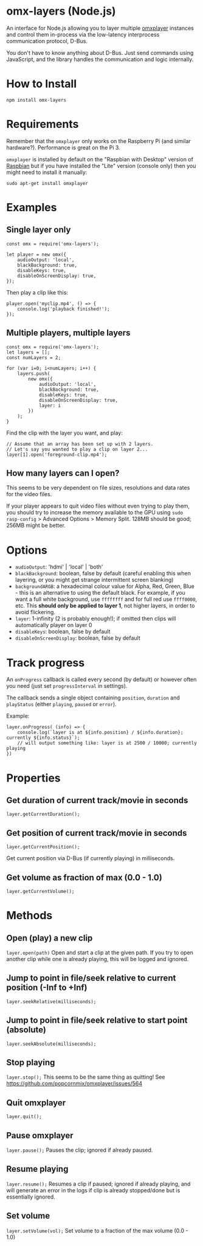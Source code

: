 
# omx-layers (Node.js)
An interface for Node.js allowing you to layer multiple [omxplayer](https://github.com/popcornmix/omxplayer) instances and control them in-process via the low-latency interprocess communication protocol, D-Bus.

You don't have to know anything about D-Bus. Just send commands using JavaScript, and the library handles the communication and logic internally.

# How to Install
```
npm install omx-layers
```
# Requirements
Remember that the `omxplayer` only works on the Raspberry Pi (and similar hardware?). Performance is great on the Pi 3.

`omxplayer` is installed by default on the "Raspbian with Desktop" version of [Raspbian](https://www.raspberrypi.org/downloads/raspbian/) but if you have installed the "Lite" version (console only) then you might need to install it manually:
```
sudo apt-get install omxplayer
```


# Examples
## Single layer only
```
const omx = require('omx-layers');

let player = new omx({
	audioOutput: 'local',
	blackBackground: true,
	disableKeys: true,
	disableOnScreenDisplay: true,
});
```
Then play a clip like this:
```
player.open('myclip.mp4', () => {
	console.log('playback finished!');
});
```

## Multiple players, multiple layers
```
const omx = require('omx-layers');
let layers = [];
const numLayers = 2;

for (var i=0; i<numLayers; i++) {
	layers.push(
		new omx({
			audioOutput: 'local',
			blackBackground: true,
			disableKeys: true,
			disableOnScreenDisplay: true,
			layer: i
		})
	);
}

```
Find the clip with the layer you want, and play:
```
// Assume that an array has been set up with 2 layers.
// Let's say you wanted to play a clip on layer 2...
layer[1].open('foreground-clip.mp4');
```

## How many layers can I open?
This seems to be very dependent on file sizes, resolutions and data rates for the video files.

If your player appears to quit video files without even trying to play them, you should try to increase the memory available to the GPU using `sudo rasp-config` > Advanced Options > Memory Split. 128MB should be good; 256MB might be better.


# Options
* `audioOutput`: 'hdmi' | 'local' | 'both'
* `blackBackground`: boolean, false by default (careful enabling this when layering, or you might get strange intermittent screen blanking)
* `backgroundARGB`: a hexadecimal colour value for Alpha, Red, Green, Blue - this is an alternative to using the default black. For example, if you want a full white background, use `ffffffff` and for full red use `ffff0000`, etc. This **should only be applied to layer 1**, not higher layers, in order to avoid flickering.
* `layer`: 1-infinity (2 is probably enough!); if omitted then clips will automatically player on layer 0
* `disableKeys`: boolean, false by default
* `disableOnScreenDisplay`:  boolean, false by default

# Track progress
An `onProgress` callback is called every second (by default) or however often you need (just set `progressInterval` in settings).

The callback sends a single object containing `position`, `duration` and `playStatus` (either `playing`, `paused` or `error`).

Example:
```
layer.onProgress( (info) => {
	console.log(`layer is at ${info.position} / ${info.duration}; currently ${info.status}`);
	// will output something like: layer is at 2500 / 10000; currently playing
})
```

# Properties
## Get duration of current track/movie in seconds
`layer.getCurrentDuration();`

## Get position of current track/movie in seconds
`layer.getCurrentPosition();`

Get current position via D-Bus (if currently playing) in milliseconds.

## Get volume as fraction of max (0.0 - 1.0)
`layer.getCurrentVolume();`

# Methods

## Open (play) a new clip
`layer.open(path)`
Open and start a clip at the given path. If you try to open another clip while one is already playing, this will be logged and ignored.

## Jump to point in file/seek relative to current position (-Inf to +Inf)
`layer.seekRelative(milliseconds);`

## Jump to point in file/seek relative to start point (absolute)
`layer.seekAbsolute(milliseconds);`

## Stop playing
`layer.stop();`
This seems to be the same thing as quitting! See https://github.com/popcornmix/omxplayer/issues/564

## Quit omxplayer
`layer.quit();`

## Pause omxplayer
`layer.pause();`
Pauses the clip; ignored if already paused.

## Resume playing
`layer.resume();`
Resumes a clip if paused; ignored if already playing, and will generate an error in the logs if clip is already stopped/done but is essentially ignored.

## Set volume
`layer.setVolume(vol);`
Set volume to a fraction of the max volume (0.0 - 1.0)

